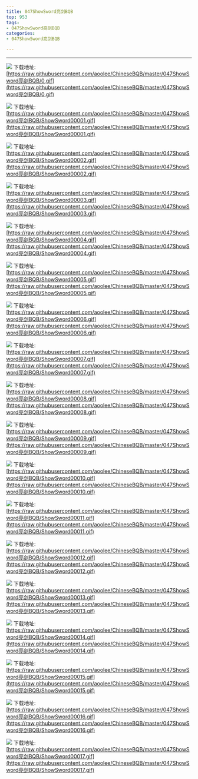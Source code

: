 ```yaml
---
title: 047ShowSword亮剑BQB
top: 953
tags:
- 047ShowSword亮剑BQB
categories:
- 047ShowSword亮剑BQB

---
```


------

<!-- more -->

![](https://raw.githubusercontent.com/aoolee/ChineseBQB/master/047ShowSword亮剑BQB/0.gif)
下载地址:[https://raw.githubusercontent.com/aoolee/ChineseBQB/master/047ShowSword亮剑BQB/0.gif](https://raw.githubusercontent.com/aoolee/ChineseBQB/master/047ShowSword亮剑BQB/0.gif)

![](https://raw.githubusercontent.com/aoolee/ChineseBQB/master/047ShowSword亮剑BQB/ShowSword00001.gif)
下载地址:[https://raw.githubusercontent.com/aoolee/ChineseBQB/master/047ShowSword亮剑BQB/ShowSword00001.gif](https://raw.githubusercontent.com/aoolee/ChineseBQB/master/047ShowSword亮剑BQB/ShowSword00001.gif)

![](https://raw.githubusercontent.com/aoolee/ChineseBQB/master/047ShowSword亮剑BQB/ShowSword00002.gif)
下载地址:[https://raw.githubusercontent.com/aoolee/ChineseBQB/master/047ShowSword亮剑BQB/ShowSword00002.gif](https://raw.githubusercontent.com/aoolee/ChineseBQB/master/047ShowSword亮剑BQB/ShowSword00002.gif)

![](https://raw.githubusercontent.com/aoolee/ChineseBQB/master/047ShowSword亮剑BQB/ShowSword00003.gif)
下载地址:[https://raw.githubusercontent.com/aoolee/ChineseBQB/master/047ShowSword亮剑BQB/ShowSword00003.gif](https://raw.githubusercontent.com/aoolee/ChineseBQB/master/047ShowSword亮剑BQB/ShowSword00003.gif)

![](https://raw.githubusercontent.com/aoolee/ChineseBQB/master/047ShowSword亮剑BQB/ShowSword00004.gif)
下载地址:[https://raw.githubusercontent.com/aoolee/ChineseBQB/master/047ShowSword亮剑BQB/ShowSword00004.gif](https://raw.githubusercontent.com/aoolee/ChineseBQB/master/047ShowSword亮剑BQB/ShowSword00004.gif)

![](https://raw.githubusercontent.com/aoolee/ChineseBQB/master/047ShowSword亮剑BQB/ShowSword00005.gif)
下载地址:[https://raw.githubusercontent.com/aoolee/ChineseBQB/master/047ShowSword亮剑BQB/ShowSword00005.gif](https://raw.githubusercontent.com/aoolee/ChineseBQB/master/047ShowSword亮剑BQB/ShowSword00005.gif)

![](https://raw.githubusercontent.com/aoolee/ChineseBQB/master/047ShowSword亮剑BQB/ShowSword00006.gif)
下载地址:[https://raw.githubusercontent.com/aoolee/ChineseBQB/master/047ShowSword亮剑BQB/ShowSword00006.gif](https://raw.githubusercontent.com/aoolee/ChineseBQB/master/047ShowSword亮剑BQB/ShowSword00006.gif)

![](https://raw.githubusercontent.com/aoolee/ChineseBQB/master/047ShowSword亮剑BQB/ShowSword00007.gif)
下载地址:[https://raw.githubusercontent.com/aoolee/ChineseBQB/master/047ShowSword亮剑BQB/ShowSword00007.gif](https://raw.githubusercontent.com/aoolee/ChineseBQB/master/047ShowSword亮剑BQB/ShowSword00007.gif)

![](https://raw.githubusercontent.com/aoolee/ChineseBQB/master/047ShowSword亮剑BQB/ShowSword00008.gif)
下载地址:[https://raw.githubusercontent.com/aoolee/ChineseBQB/master/047ShowSword亮剑BQB/ShowSword00008.gif](https://raw.githubusercontent.com/aoolee/ChineseBQB/master/047ShowSword亮剑BQB/ShowSword00008.gif)

![](https://raw.githubusercontent.com/aoolee/ChineseBQB/master/047ShowSword亮剑BQB/ShowSword00009.gif)
下载地址:[https://raw.githubusercontent.com/aoolee/ChineseBQB/master/047ShowSword亮剑BQB/ShowSword00009.gif](https://raw.githubusercontent.com/aoolee/ChineseBQB/master/047ShowSword亮剑BQB/ShowSword00009.gif)

![](https://raw.githubusercontent.com/aoolee/ChineseBQB/master/047ShowSword亮剑BQB/ShowSword00010.gif)
下载地址:[https://raw.githubusercontent.com/aoolee/ChineseBQB/master/047ShowSword亮剑BQB/ShowSword00010.gif](https://raw.githubusercontent.com/aoolee/ChineseBQB/master/047ShowSword亮剑BQB/ShowSword00010.gif)

![](https://raw.githubusercontent.com/aoolee/ChineseBQB/master/047ShowSword亮剑BQB/ShowSword00011.gif)
下载地址:[https://raw.githubusercontent.com/aoolee/ChineseBQB/master/047ShowSword亮剑BQB/ShowSword00011.gif](https://raw.githubusercontent.com/aoolee/ChineseBQB/master/047ShowSword亮剑BQB/ShowSword00011.gif)

![](https://raw.githubusercontent.com/aoolee/ChineseBQB/master/047ShowSword亮剑BQB/ShowSword00012.gif)
下载地址:[https://raw.githubusercontent.com/aoolee/ChineseBQB/master/047ShowSword亮剑BQB/ShowSword00012.gif](https://raw.githubusercontent.com/aoolee/ChineseBQB/master/047ShowSword亮剑BQB/ShowSword00012.gif)

![](https://raw.githubusercontent.com/aoolee/ChineseBQB/master/047ShowSword亮剑BQB/ShowSword00013.gif)
下载地址:[https://raw.githubusercontent.com/aoolee/ChineseBQB/master/047ShowSword亮剑BQB/ShowSword00013.gif](https://raw.githubusercontent.com/aoolee/ChineseBQB/master/047ShowSword亮剑BQB/ShowSword00013.gif)

![](https://raw.githubusercontent.com/aoolee/ChineseBQB/master/047ShowSword亮剑BQB/ShowSword00014.gif)
下载地址:[https://raw.githubusercontent.com/aoolee/ChineseBQB/master/047ShowSword亮剑BQB/ShowSword00014.gif](https://raw.githubusercontent.com/aoolee/ChineseBQB/master/047ShowSword亮剑BQB/ShowSword00014.gif)

![](https://raw.githubusercontent.com/aoolee/ChineseBQB/master/047ShowSword亮剑BQB/ShowSword00015.gif)
下载地址:[https://raw.githubusercontent.com/aoolee/ChineseBQB/master/047ShowSword亮剑BQB/ShowSword00015.gif](https://raw.githubusercontent.com/aoolee/ChineseBQB/master/047ShowSword亮剑BQB/ShowSword00015.gif)

![](https://raw.githubusercontent.com/aoolee/ChineseBQB/master/047ShowSword亮剑BQB/ShowSword00016.gif)
下载地址:[https://raw.githubusercontent.com/aoolee/ChineseBQB/master/047ShowSword亮剑BQB/ShowSword00016.gif](https://raw.githubusercontent.com/aoolee/ChineseBQB/master/047ShowSword亮剑BQB/ShowSword00016.gif)

![](https://raw.githubusercontent.com/aoolee/ChineseBQB/master/047ShowSword亮剑BQB/ShowSword00017.gif)
下载地址:[https://raw.githubusercontent.com/aoolee/ChineseBQB/master/047ShowSword亮剑BQB/ShowSword00017.gif](https://raw.githubusercontent.com/aoolee/ChineseBQB/master/047ShowSword亮剑BQB/ShowSword00017.gif)

